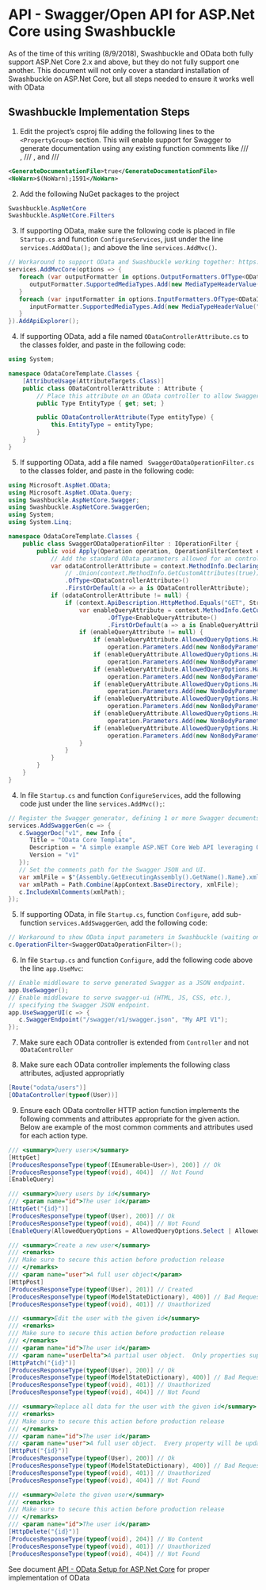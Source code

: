 # API - Swagger/Open API for ASP.Net Core using Swashbuckle

As of the time of this writing (8/9/2018), Swashbuckle and OData both fully support ASP.Net Core 2.x and above, but they do not fully support one another.  This document will not only cover a standard installation of Swashbuckle on ASP.Net Core, but all steps needed to ensure it works well with OData

## Swashbuckle Implementation Steps

1. Edit the project’s csproj file adding the following lines to the `<PropertyGroup>` section.  This will enable support for Swagger to generate documentation using any existing function comments like /// <summary>, /// <remarks>, and /// <param>

```xml
<GenerateDocumentationFile>true</GenerateDocumentationFile>
<NoWarn>$(NoWarn);1591</NoWarn>
```

2. Add the following NuGet packages to the project

```cs
Swashbuckle.AspNetCore
Swashbuckle.AspNetCore.Filters
```

3. If supporting OData, make sure the following code is placed in file `Startup.cs` and function `ConfigureServices`, just under the line `services.AddOData();` and above the line `services.AddMvc()`.

```cs
// Workaround to support OData and Swashbuckle working together: https://github.com/OData/WebApi/issues/1177
services.AddMvcCore(options => {
   foreach (var outputFormatter in options.OutputFormatters.OfType<ODataOutputFormatter>().Where(_ => _.SupportedMediaTypes.Count == 0)) {
      outputFormatter.SupportedMediaTypes.Add(new MediaTypeHeaderValue("application/prs.odatatestxx-odata"));
   }
   foreach (var inputFormatter in options.InputFormatters.OfType<ODataInputFormatter>().Where(_ => _.SupportedMediaTypes.Count == 0)) {
      inputFormatter.SupportedMediaTypes.Add(new MediaTypeHeaderValue("application/prs.odatatestxx-odata"));
   }
}).AddApiExplorer();
```

4. If supporting OData, add a file named `ODataControllerAttribute.cs` to the classes folder, and paste in the following code:

```cs
using System;

namespace OdataCoreTemplate.Classes {
    [AttributeUsage(AttributeTargets.Class)]
    public class ODataControllerAttribute : Attribute {
        // Place this attribute on an OData controller to allow Swagger to document its endpoints
        public Type EntityType { get; set; }

        public ODataControllerAttribute(Type entityType) {
            this.EntityType = entityType;
        }
    }
}
```

5.	If supporting OData, add a file named ` SwaggerODataOperationFilter.cs` to the classes folder, and paste in the following code:

```cs
using Microsoft.AspNet.OData;
using Microsoft.AspNet.OData.Query;
using Swashbuckle.AspNetCore.Swagger;
using Swashbuckle.AspNetCore.SwaggerGen;
using System;
using System.Linq;

namespace OdataCoreTemplate.Classes {
    public class SwaggerODataOperationFilter : IOperationFilter {
        public void Apply(Operation operation, OperationFilterContext context) {
            // Add the standard OData parameters allowed for an controllers when the controller has the [ODataController] attribute and the function has the [EnableQuery] attribute
            var odataControllerAttribute = context.MethodInfo.DeclaringType.GetCustomAttributes(true)
                // .Union(context.MethodInfo.GetCustomAttributes(true))
                .OfType<ODataControllerAttribute>()
                .FirstOrDefault(a => a is ODataControllerAttribute);
            if (odataControllerAttribute != null) {
                if (context.ApiDescription.HttpMethod.Equals("GET", StringComparison.OrdinalIgnoreCase)) {
                    var enableQueryAttribute = context.MethodInfo.GetCustomAttributes(true)
                            .OfType<EnableQueryAttribute>()
                            .FirstOrDefault(a => a is EnableQueryAttribute);
                    if (enableQueryAttribute != null) {
                        if (enableQueryAttribute.AllowedQueryOptions.HasFlag(AllowedQueryOptions.Top))
                            operation.Parameters.Add(new NonBodyParameter() { Name = "$top", Description = "Limits the number of items to be returned", Required = false, Type = "integer", In = "query" });
                        if (enableQueryAttribute.AllowedQueryOptions.HasFlag(AllowedQueryOptions.Skip))
                            operation.Parameters.Add(new NonBodyParameter() { Name = "$skip", Description = "Skips the first /n/ items of the queried collection from the result", Required = false, Type = "integer", In = "query" });
                        if (enableQueryAttribute.AllowedQueryOptions.HasFlag(AllowedQueryOptions.Filter))
                            operation.Parameters.Add(new NonBodyParameter() { Name = "$filter", Description = "Restricts the set of items returned", Required = false, Type = "string", In = "query" });
                        if (enableQueryAttribute.AllowedQueryOptions.HasFlag(AllowedQueryOptions.Select))
                            operation.Parameters.Add(new NonBodyParameter() { Name = "$select", Description = "Restricts the properties returned", Required = false, Type = "string", In = "query" });
                        if (enableQueryAttribute.AllowedQueryOptions.HasFlag(AllowedQueryOptions.OrderBy))
                            operation.Parameters.Add(new NonBodyParameter() { Name = "$orderby", Description = "Sorts the returned items by these properties (asc or desc)", Required = false, Type = "string", In = "query" });
                        if (enableQueryAttribute.AllowedQueryOptions.HasFlag(AllowedQueryOptions.Expand))
                            operation.Parameters.Add(new NonBodyParameter() { Name = "$expand", Description = "Expands navigation properties", Required = false, Type = "string", In = "query" });
                        if (enableQueryAttribute.AllowedQueryOptions.HasFlag(AllowedQueryOptions.Count))
                            operation.Parameters.Add(new NonBodyParameter() { Name = "$count", Description = "Retrieves the total count of items as an attribute in the results.", Required = false, Type = "boolean", In = "query" });
                    }
                }
            }
        }
    }
}
```

4. In file `Startup.cs` and function `ConfigureServices`, add the following code just under the line `services.AddMvc();`:

```cs
// Register the Swagger generator, defining 1 or more Swagger documents
services.AddSwaggerGen(c => {
   c.SwaggerDoc("v1", new Info {
      Title = "OData Core Template",
      Description = "A simple example ASP.NET Core Web API leveraging OData, OAuth, and Swagger/Open API",
      Version = "v1"
   });
   // Set the comments path for the Swagger JSON and UI.
   var xmlFile = $"{Assembly.GetExecutingAssembly().GetName().Name}.xml";
   var xmlPath = Path.Combine(AppContext.BaseDirectory, xmlFile);
   c.IncludeXmlComments(xmlPath);
});
```

5. If supporting OData, in file `Startup.cs`, function `Configure`, add sub-function `services.AddSwaggerGen`, add the following code:

```cs
// Workaround to show OData input parameters in Swashbuckle (waiting on Swashbuckle.AspNetCore.Odata NuGet package)
c.OperationFilter<SwaggerODataOperationFilter>();
```

6. In file `Startup.cs` and function `Configure`, add the following code above the line `app.UseMvc`:

```cs
// Enable middleware to serve generated Swagger as a JSON endpoint.
app.UseSwagger();
// Enable middleware to serve swagger-ui (HTML, JS, CSS, etc.), 
// specifying the Swagger JSON endpoint.
app.UseSwaggerUI(c => {
   c.SwaggerEndpoint("/swagger/v1/swagger.json", "My API V1");
});
```

7. Make sure each OData controller is extended from `Controller` and not `ODataController`

8. Make sure each OData controller implements the following class attributes, adjusted appropriatly

```cs
[Route("odata/users")]
[ODataController(typeof(User))]
```

9. Ensure each OData controller HTTP action function implements the following comments and attributes appropriate for the given action.  Below are example of the most common comments and attributes used for each action type.

```cs
/// <summary>Query users</summary>
[HttpGet]
[ProducesResponseType(typeof(IEnumerable<User>), 200)] // Ok
[ProducesResponseType(typeof(void), 404)]  // Not Found
[EnableQuery]

/// <summary>Query users by id</summary>
/// <param name="id">The user id</param>
[HttpGet("{id}")]
[ProducesResponseType(typeof(User), 200)] // Ok
[ProducesResponseType(typeof(void), 404)] // Not Found
[EnableQuery(AllowedQueryOptions = AllowedQueryOptions.Select | AllowedQueryOptions.Expand)]

/// <summary>Create a new user</summary>
/// <remarks>
/// Make sure to secure this action before production release
/// </remarks>
/// <param name="user">A full user object</param>
[HttpPost]
[ProducesResponseType(typeof(User), 201)] // Created
[ProducesResponseType(typeof(ModelStateDictionary), 400)] // Bad Request
[ProducesResponseType(typeof(void), 401)] // Unauthorized

/// <summary>Edit the user with the given id</summary>
/// <remarks>
/// Make sure to secure this action before production release
/// </remarks>
/// <param name="id">The user id</param>
/// <param name="userDelta">A partial user object.  Only properties supplied will be updated.</param>
[HttpPatch("{id}")]
[ProducesResponseType(typeof(User), 200)] // Ok
[ProducesResponseType(typeof(ModelStateDictionary), 400)] // Bad Request
[ProducesResponseType(typeof(void), 401)] // Unauthorized
[ProducesResponseType(typeof(void), 404)] // Not Found

/// <summary>Replace all data for the user with the given id</summary>
/// <remarks>
/// Make sure to secure this action before production release
/// </remarks>
/// <param name="id">The user id</param>
/// <param name="user">A full user object.  Every property will be updated except id.</param>
[HttpPut("{id}")]
[ProducesResponseType(typeof(User), 200)] // Ok
[ProducesResponseType(typeof(ModelStateDictionary), 400)] // Bad Request
[ProducesResponseType(typeof(void), 401)] // Unauthorized
[ProducesResponseType(typeof(void), 404)] // Not Found

/// <summary>Delete the given user</summary>
/// <remarks>
/// Make sure to secure this action before production release
/// </remarks>
/// <param name="id">The user id</param>
[HttpDelete("{id}")]
[ProducesResponseType(typeof(void), 204)] // No Content
[ProducesResponseType(typeof(void), 401)] // Unauthorized
[ProducesResponseType(typeof(void), 404)] // Not Found
```

See document [API - OData Setup for ASP.Net Core](https://github.com/PaulGilchrist/documents/blob/master/articles/api-odata-setup-for-dot-net-core.md) for proper implementation of OData
